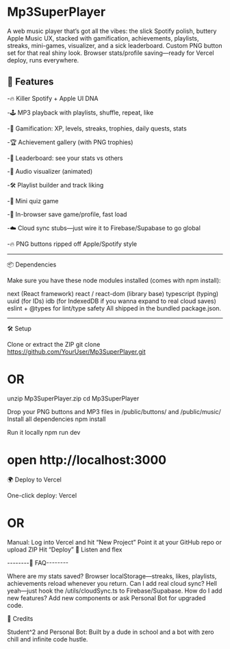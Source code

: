 # Mp3SuperPlayer
A web music player that’s got all the vibes: the slick Spotify polish, buttery Apple Music UX, stacked with gamification, achievements, playlists, streaks, mini-games, visualizer, and a sick leaderboard. Custom PNG button set for that real shiny look. Browser stats/profile saving—ready for Vercel deploy, runs everywhere.



🚀 Features
--------------------------------------------------------------------------------------
-🔥 Killer Spotify + Apple UI DNA

-🕹️ MP3 playback with playlists, shuffle, repeat, like

-🍕 Gamification: XP, levels, streaks, trophies, daily quests, stats

-🏆 Achievement gallery (with PNG trophies)

-🥇 Leaderboard: see your stats vs others

-🎨 Audio visualizer (animated)

-🛠️ Playlist builder and track liking

-🧠 Mini quiz game

-💾 In-browser save game/profile, fast load

-☁️ Cloud sync stubs—just wire it to Firebase/Supabase to go global

-🔥 PNG buttons ripped off Apple/Spotify style


--------------------------------------------------------------------------------------


📦 Dependencies

Make sure you have these node modules installed (comes with npm install):

next (React framework)
react / react-dom (library base)
typescript (typing)
uuid (for IDs)
idb (for IndexedDB if you wanna expand to real cloud saves)
eslint + @types for lint/type safety
All shipped in the bundled package.json.

--------------------------------------------------------------------------------------

🛠️ Setup

Clone or extract the ZIP
git clone https://github.com/YourUser/Mp3SuperPlayer.git
# OR
unzip Mp3SuperPlayer.zip
cd Mp3SuperPlayer


Drop your PNG buttons and MP3 files in /public/buttons/ and /public/music/
Install all dependencies
npm install


Run it locally
npm run dev
# open http://localhost:3000




🌍 Deploy to Vercel

One-click deploy:
Vercel

# OR

Manual:
Log into Vercel and hit “New Project”
Point it at your GitHub repo or upload ZIP
Hit “Deploy”
🎉 Listen and flex


--------🧠 FAQ--------

Where are my stats saved?
Browser localStorage—streaks, likes, playlists, achievements reload whenever you return.
Can I add real cloud sync?
Hell yeah—just hook the /utils/cloudSync.ts to Firebase/Supabase.
How do I add new features?
Add new components or ask Personal Bot for upgraded code.


🤘 Credits

Student^2 and Personal Bot: Built by a dude in school and a bot with zero chill and infinite code hustle.
